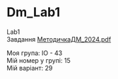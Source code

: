 # Dm_Lab1
Lab1    
Завдання [МетодичкаДМ_2024.pdf](%D0%9C%D0%B5%D1%82%D0%BE%D0%B4%D0%B8%D1%87%D0%BA%D0%B0%D0%94%D0%9C_2024.pdf)

Моя група: ІО - 43  
Мій номер у групі: 15   
Мій варіант: 29
